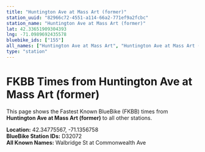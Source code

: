 ```yaml
---
title: "Huntington Ave at Mass Art (former)"
station_uuid: "82966c72-4551-a114-66a2-771ef9a2fcbc"
station_name: "Huntington Ave at Mass Art (former)"
lat: 42.33651909304393
lng: -71.0989692435578
bluebike_ids: ["155"]
all_names: ["Huntington Ave at Mass Art", "Huntington Ave at Mass Art (former)"]
type: "station"
---
```


# FKBB Times from Huntington Ave at Mass Art (former)

This page shows the Fastest Known BlueBike (FKBB) times from **Huntington Ave at Mass Art (former)** to all other stations.

**Location:** 42.34775567, -71.1356758  
**BlueBike Station IDs:** D32072  
**All Known Names:** Walbridge St at Commonwealth Ave

